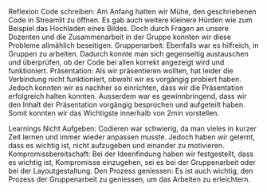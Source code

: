 Reflexion
Code schreiben: Am Anfang hatten wir Mühe, den geschriebenen Code in Streamlit zu öffnen. Es gab auch weitere kleinere Hürden wie zum Beispiel das Hochladen eines Bildes. Doch durch Fragen an unsere Dozenten und die Zusammenarbeit in der Gruppe konnten wir diese Probleme allmählich beseitigen.
Gruppenarbeit: Ebenfalls war es hilfreich, in Gruppen zu arbeiten. Dadurch konnte man sich gegenseitig austauschen und überprüfen, ob der Code bei allen korrekt angezeigt wird und funktioniert. 
Präsentation: Als wir präsentieren wollten, hat leider die Verbindung nicht funktioniert, obwohl wir es vorgängig probiert haben. Jedoch konnten wir es nachher so einrichten, dass wir die Präsentation erfolgreich halten konnten. Ausserdem war es gewinnbringend, dass wir den Inhalt der Präsentation vorgängig besprochen und aufgeteilt haben. Somit konnten wir das Wichtigste innerhalb von 2min vorstellen. 


Learnings
Nicht Aufgeben: Codieren war schwierig, da man vieles in kurzer Zeit lernen und immer wieder anpassen musste. Jedoch haben wir gelernt, dass es wichtig ist, nicht aufzugeben und einander zu motivieren. 
Kompromissbereitschaft: Bei der Ideenfindung haben wir festgestellt, dass es wichtig ist, Kompromisse einzugehen, sei es bei der Gruppenarbeit oder bei der Layoutgestaltung. 
Den Prozess geniessen: Es ist auch wichtig, den Prozess der Gruppenarbeit zu geniessen, um das Arbeiten zu erleichtern.
